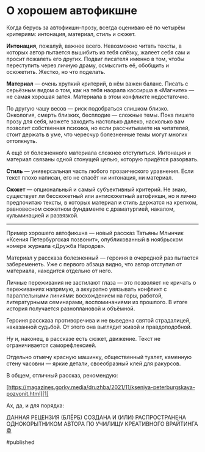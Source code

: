
# О хорошем автофикшне

Когда берусь за автофикшн-прозу, всегда оцениваю её по четырём критериям: интонация, материал, стиль и сюжет.

**Интонация**, пожалуй, важнее всего. Невозможно читать тексты, в которых автор пытается вышибить из тебя слёзку, жалеет себя сам и просит пожалеть его других. Подвиг писателя именно в том, чтобы переступить через личную драму, осмыслить её, обобщить и осюжетить. Жестко, но что поделать.

**Материал** — очень хрупкий критерий, в нём важен баланс. Писать с серьёзным видом о том, как на тебя наорала кассирша в «Магните» — не самая хорошая затея. Материала в этом конфликте недостаточно. 

По другую чашу весов — риск подобраться слишком близко. Онкология, смерть близких, бесплодие — сложные темы. Пока пишете прозу для себя, можете заходить настолько далеко, насколько вам позволит собственная психика, но если рассчитываете на читателей, стоит держать в уме, что чересчур болезненные темы могут многих оттолкнуть.

А ещё от болезненного материала сложнее отступиться. Интонация и материал связаны одной стонущей цепью, которую придётся разорвать.

**Стиль** — универсальная часть любого прозаического уравнения. Если текст плохо написан, его не спасёт ни интонация, ни материал.

**Сюжет** — опциональный и самый субъективный критерий. Не знаю, существует ли бессюжетный или антисюжетный автофикшн, но я лично предпочитаю тексты, в которых материал и стиль держатся на крепком, равновесном сюжетном фундаменте с драматургией, накалом, кульминацией и развязкой.

---- 

Пример хорошего автофикшна — новый рассказ Татьяны Млынчик «Ксения Петербургская позвонит», опубликованный в ноябрьском номере журнала «Дружба Народов».

Материал у рассказа болезненный — героиня в очередной раз пытается забеременеть. Уже с первого абзаца видно, что автор отступил от материала, находится отдельно от него. 

Личные переживания не застилают глаза — это позволяет не кричать о переживаниях напрямую, а аккуратно увязывать конфликт с параллельными линиями: восхождением на горы, работой, литературными семинарами, воспоминаниями из прошлого. В итоге история получается разноплановой и объёмной.

Героиня рассказа противоречива и не выведена святой страдалицей, наказанной судьбой. От этого она выглядит живой и правдоподобной.

Ну и, наконец, в рассказе есть сюжет, движение. Текст не ограничивается саморефлексией.

Отдельно отмечу красную машинку, общественный туалет, каменную стену часовни — яркие детали, своеобразный клей для ракурсов.

В общем, отличный рассказ, рекомендую:

[https://magazines.gorky.media/druzhba/2021/11/kseniya-peterburgskaya-pozvonit.html][1]

Ах, да, и для порядка:

ДАННАЯ РЕЦЕНЗИЯ (БЛЁРБ) СОЗДАНА И (ИЛИ) РАСПРОСТРАНЕНА ОДНОКОРЫТНИКОМ АВТОРА ПО УЧИЛИЩУ КРЕАТИВНОГО ВРАЙТИНГА [©][2]

[1]:	https://magazines.gorky.media/druzhba/2021/11/kseniya-peterburgskaya-pozvonit.html
[2]:	https://t.me/milchin/1708

#published